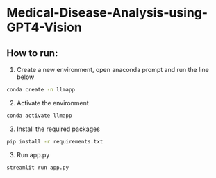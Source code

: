 # Medical-Disease-Analysis-using-GPT4-Vision


## How to run: 

1. Create a new environment, open anaconda prompt and run the line below

```bash
conda create -n llmapp 
```

2. Activate the environment

```bash
conda activate llmapp
```


3. Install the required packages

```bash
pip install -r requirements.txt
```


3. Run app.py

```bash
streamlit run app.py
```
